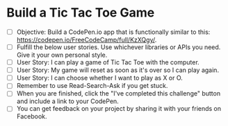 # Build a Tic Tac Toe Game

- [ ] Objective: Build a CodePen.io app that is functionally similar to this: https://codepen.io/FreeCodeCamp/full/KzXQgy/.
- [ ] Fulfill the below user stories. Use whichever libraries or APIs you need. Give it your own personal style.
- [ ] User Story: I can play a game of Tic Tac Toe with the computer.
- [ ] User Story: My game will reset as soon as it's over so I can play again.
- [ ] User Story: I can choose whether I want to play as X or O.
- [ ] Remember to use Read-Search-Ask if you get stuck.
- [ ] When you are finished, click the "I've completed this challenge" button and include a link to your CodePen.
- [ ] You can get feedback on your project by sharing it with your friends on Facebook.
